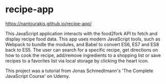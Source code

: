# recipe-app

https://nantourakis.github.io/recipe-app/

This JavaScript application interacts with the food2fork API to fetch and display recipe food data. This app uses modern JavaScript tools, such as Webpack to bundle the modules, and Babel to convert ES6, ES7 and ES8 back to ES5. The user can search for a specific recipe, get directions on how to cook the recipe, add/remove ingredients to a shopping list or save recipes to a favorites list via local storage by clicking the heart icon.

This project was a tutorial from Jonas Schmedtmann's 'The Complete JavaScript Course' on Udemy.
